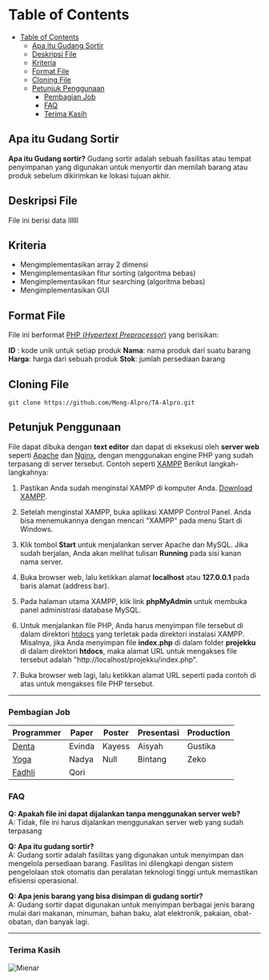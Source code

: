 # Table of Contents

- [Table of Contents](#table-of-contents)
  - [Apa itu Gudang Sortir](#apa-itu-gudang-sortir)
  - [Deskripsi File](#deskripsi-file)
  - [Kriteria](#kriteria)
  - [Format File](#format-file)
  - [Cloning File](#cloning-file)
  - [Petunjuk Penggunaan](#petunjuk-penggunaan)
    - [Pembagian Job](#pembagian-job)
    - [FAQ](#faq)
    - [Terima Kasih](#terima-kasih)

## Apa itu Gudang Sortir

**Apa itu Gudang sortir?** Gudang sortir adalah sebuah fasilitas atau tempat penyimpanan yang digunakan untuk menyortir dan memilah barang atau produk sebelum dikirimkan ke lokasi tujuan akhir.

## Deskripsi File

File ini berisi data llllll

## Kriteria

- Mengimplementasikan array 2 dimensi
- Mengimplementasikan fitur sorting (algoritma bebas)
- Mengimplementasikan fitur searching (algoritma bebas)
- Mengimplementasikan GUI

## Format File

File ini berformat [PHP (_Hypertext Preprocessor_)](https://www.php.net/manual/en/intro-whatis.php "PHP (*Hypertext Preprocessor*)") yang berisikan:

**ID** : kode unik untuk setiap produk
**Nama**: nama produk dari suatu barang
**Harga**: harga dari sebuah produk
**Stok**: jumlah persediaan barang

## Cloning File

`git clone https://github.com/Meng-Alpro/TA-Alpro.git`

## Petunjuk Penggunaan

File dapat dibuka dengan **text editor** dan dapat di eksekusi oleh **server web** seperti [Apache](https://en.wikipedia.org/wiki/Apache "Apache") dan [Nginx](https://nginx.org/en/ "Nginx"), dengan menggunakan engine PHP yang sudah terpasang di server tersebut. Contoh seperti [XAMPP](https://www.apachefriends.org/download.html "XAMPP") Berikut langkah-langkahnya:

1. Pastikan Anda sudah menginstal XAMPP di komputer Anda. [Download XAMPP](https://www.apachefriends.org/ "Download XAMPP").

2. Setelah menginstal XAMPP, buka aplikasi XAMPP Control Panel. Anda bisa menemukannya dengan mencari "XAMPP" pada menu Start di Windows.

3. Klik tombol **Start** untuk menjalankan server Apache dan MySQL. Jika sudah berjalan, Anda akan melihat tulisan **Running** pada sisi kanan nama server.

4. Buka browser web, lalu ketikkan alamat **localhost** atau **127.0.0.1** pada baris alamat (address bar).

5. Pada halaman utama XAMPP, klik link **phpMyAdmin** untuk membuka panel administrasi database MySQL.

6. Untuk menjalankan file PHP, Anda harus menyimpan file tersebut di dalam direktori [htdocs](http://www.createafreewebsite.net/create-new-folder.html "htdocs") yang terletak pada direktori instalasi XAMPP. Misalnya, jika Anda menyimpan file **index.php** di dalam folder **projekku** di dalam direktori **htdocs**, maka alamat URL untuk mengakses file tersebut adalah "http://localhost/projekku/index.php".

7. Buka browser web lagi, lalu ketikkan alamat URL seperti pada contoh di atas untuk mengakses file PHP tersebut.

---

### Pembagian Job

| Programmer                                       | Paper  | Poster | Presentasi | Production |
| ------------------------------------------------ | ------ | ------ | ---------- | ---------- |
| [Denta](https://github.com/Denta-ai "Denta")     | Evinda | Kayess | Aisyah     | Gustika    |
| [Yoga](https://github.com/yorsyd "Yoga")         | Nadya  | Null   | Bintang    | Zeko       |
| [Fadhli](https://github.com/fdhliakbar "Fadhli") | Qori   |        |            |

### FAQ

**Q: Apakah file ini dapat dijalankan tanpa menggunakan server web?**<br>
A: Tidak, file ini harus dijalankan menggunakan server web yang sudah terpasang

**Q: Apa itu gudang sortir?** <br>
A: Gudang sortir adalah fasilitas yang digunakan untuk menyimpan dan mengelola persediaan barang. Fasilitas ini dilengkapi dengan sistem pengelolaan stok otomatis dan peralatan teknologi tinggi untuk memastikan efisiensi operasional. <br>

**Q: Apa jenis barang yang bisa disimpan di gudang sortir?** <br>
A: Gudang sortir dapat digunakan untuk menyimpan berbagai jenis barang mulai dari makanan, minuman, bahan baku, alat elektronik, pakaian, obat-obatan, dan banyak lagi. <br>

---

### Terima Kasih

![Mienar](https://github.com/Meng-Alpro/TA-Alpro/assets/104522615/d26e776a-ebaa-44c7-8edb-decf1667744c)
